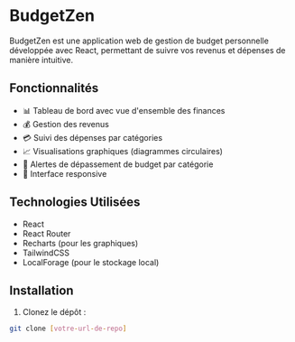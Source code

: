 # BudgetZen

BudgetZen est une application web de gestion de budget personnelle développée avec React, permettant de suivre vos revenus et dépenses de manière intuitive.

## Fonctionnalités

- 📊 Tableau de bord avec vue d'ensemble des finances
- 💰 Gestion des revenus
- 💳 Suivi des dépenses par catégories
- 📈 Visualisations graphiques (diagrammes circulaires)
- 🔔 Alertes de dépassement de budget par catégorie
- 📱 Interface responsive

## Technologies Utilisées

- React
- React Router
- Recharts (pour les graphiques)
- TailwindCSS
- LocalForage (pour le stockage local)

## Installation

1. Clonez le dépôt :
```bash
git clone [votre-url-de-repo]